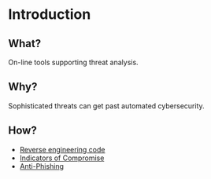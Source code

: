 # Introduction

## What?

On-line tools supporting threat analysis.

## Why?

Sophisticated threats can get past automated cybersecurity.

## How?

* [Reverse engineering code](reverse.md)
* [Indicators of Compromise](ioc.md)
* [Anti-Phishing](phishing.md)
